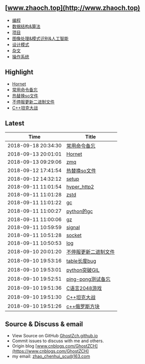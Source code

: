 ## [www.zhaoch.top](http://www.zhaoch.top)
+ [编程](编程)
+ [数据结构&算法](数据结构&算法)
+ [项目](项目)
+ [图像处理&模式识别&人工智能](图像处理&模式识别&人工智能)
+ [设计模式](设计模式)
+ [杂文](杂文)
+ [操作系统](操作系统)

## Highlight

+ [Hornet](项目/Hornet.md)
+ [常用命令备忘](操作系统/linux/常用命令备忘.md)
+ [热替换so文件](操作系统/linux/热替换so文件.md)
+ [不停服更新二进制文件](操作系统/linux/不停服更新二进制文件.md)
+ [C++坦克大战](项目/C++坦克大战.md)

## Latest 

|Time|Title|
|--|--|
|2018-09-18 20:34:30|[常用命令备忘](操作系统/linux/常用命令备忘.md)|
|2018-09-13 20:01:01|[Hornet](项目/Hornet.md)|
|2018-09-13 09:29:06|[zmq](编程/python/python常用库使用/zmq.md)|
|2018-09-12 17:41:54|[热替换so文件](操作系统/linux/热替换so文件.md)|
|2018-09-12 14:32:12|[setup](杂文/setup.md)|
|2018-09-11 11:01:54|[hyper_http2](编程/python/python常用库使用/hyper_http2.md)|
|2018-09-11 11:01:28|[zstd](编程/python/python常用库使用/zstd.md)|
|2018-09-11 11:01:22|[gc](编程/python/python常用库使用/gc.md)|
|2018-09-11 11:00:27|[python的gc](编程/python/python的gc.md)|
|2018-09-11 11:00:06|[gz](编程/python/python常用库使用/gz.md)|
|2018-09-11 10:59:59|[signal](编程/python/python常用库使用/signal.md)|
|2018-09-11 10:51:28|[socket](编程/python/python常用库使用/socket.md)|
|2018-09-11 10:50:53|[log](编程/python/python常用库使用/log.md)|
|2018-09-10 20:01:20|[不停服更新二进制文件](操作系统/linux/不停服更新二进制文件.md)|
|2018-09-10 19:53:16|[table长度bug](编程/lua/table长度bug.md)|
|2018-09-10 19:53:01|[python突破GIL](编程/python/python突破GIL.md)|
|2018-09-10 19:52:51|[ping-pong测试备忘](编程/go/ping-pong测试备忘.md)|
|2018-09-10 19:51:36|[C语言2048游戏](项目/C语言2048游戏.md)|
|2018-09-10 19:51:30|[C++坦克大战](项目/C++坦克大战.md)|
|2018-09-10 19:51:26|[c++俄罗斯方块](项目/c++俄罗斯方块.md)|

## Source & Discuss & email

+ View Source on GitHub [GhostZch.github.io](https://github.com/GhostZCH/GhostZch.github.io/)
+ Commit issues to discuss with me and others.
+ Origin blog [www.cnblogs.com/GhostZCH](https://www.cnblogs.com/GhostZCH)
+ my email: zhao_chenhui_scu@163.com
